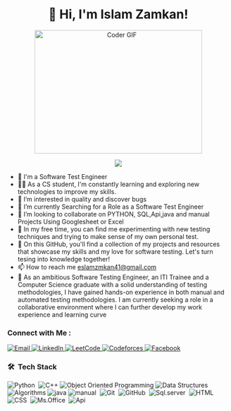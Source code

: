 <h1 align="center">🚀 Hi, I'm Islam Zamkan! </h1>
<p align="center">
  <img src="https://media.giphy.com/media/SWoSkN6DxTszqIKEqv/giphy.gif" alt="Coder GIF" width="380" height="280">
</p>
</h3>
<!-- Typing SVG by DenverCoder1 - https://github.com/DenverCoder1/readme-typing-svg -->
<p align="center">
  <p align="center">
  <a href="https://github.com/DenverCoder1/readme-typing-svg"><img src="https://readme-typing-svg.herokuapp.com/?lines=Software-Test%20Engineer;Always%20learning%20new%20things&font=Fira%20Code&center=true&width=440&height=45&color=#c4f157&vCenter=true&size=22"></a>
</p> 

- 🏢 I'm a Software Test Engineer 
- 👨‍💻 As a CS student, I'm constantly learning and exploring new technologies to improve my skills.
- 👀 I’m interested in quality and discover bugs
- 🌱 I’m currently Searching for a Role as a  Software Test Engineer
- 💞️ I’m looking to collaborate on PYTHON, SQL,Api,java and manual Projects Using Googlesheet or Excel
- 💞️ In my free time, you can find me experimenting with new testing techniques and trying to make sense of my own personal test.
- 🌱 On this GitHub, you'll find a collection of my projects and resources that showcase my skills and my love for software testing. Let's turn tesing into knowledge together!
- 📫 How to reach me eslamzmkan41@gmail.com
- 💬 As an ambitious Software Testing Engineer, an ITI Trainee and a Computer Science graduate with
a solid understanding of testing methodologies, I have gained hands-on experience in both manual 
and automated testing methodologies. I am currently seeking a role in a collaborative environment 
where I can further develop my work experience and learning curve

### Connect with Me :
<a href="mailto:eslamzmkan41@gmail.com">
    <img alt="Email" src="https://img.shields.io/badge/Email-D14836?style=flat-square&logo=gmail&logoColor=white" />
  </a>
<a href="https://www.linkedin.com/in/islam-zamkan-6812511b2/">
    <img alt="LinkedIn" src="https://img.shields.io/badge/LinkedIn-0077B5?style=flat-square&logo=linkedin&logoColor=white" />
  </a>
<a href="https://leetcode.com/islam74/">
    <img alt="LeetCode" src="https://img.shields.io/badge/LeetCode-FFA116?style=flat-square&logo=leetcode&logoColor=white" />
  </a>
 <a href="https://codeforces.com/profile/eslamzmkan?csrf_token=4ee149dbdd9deb29778dec67321aedb3">
    <img alt="Codeforces" src="https://img.shields.io/badge/Codeforces-1F8ACB?style=flat-square&logo=codeforces&logoColor=white" />
  </a>
  <a href="https://www.facebook.com/profile.php?id=100027084735056">
    <img alt="Facebook" src="https://img.shields.io/badge/Facebook-1F8ACB?style=flat-square&logo=Facebook&logoColor=white" />
  </a>

### 🛠 &nbsp;Tech Stack
![Python](https://img.shields.io/badge/-Python%20-05122A?style=flat&logo=python)&nbsp;
<img alt="C++" src="https://img.shields.io/badge/C++-00599C?style=flat-square&logo=c%2B%2B&logoColor=white" />
  <img alt="Object Oriented Programming" src="https://img.shields.io/badge/Object%20Oriented%20Programming-EE4C2C?style=flat-square&logo=c%2B%2B&logoColor=white" />
  <img alt="Data Structures" src="https://img.shields.io/badge/Data%20Structures-FF6B6B?style=flat-square&logo=treehouse&logoColor=white" />
  <img alt="Algorithms" src="https://img.shields.io/badge/Algorithms-0081CB?style=flat-square&logo=code&logoColor=white" />
![java](https://img.shields.io/badge/-Java-05122A?style=flat&logo=power-bi)
![manual](https://img.shields.io/badge/-Manual_Testing-05122A?style=flat&logo=Tableau&logoColor=563D7C)&nbsp;
![Git](https://img.shields.io/badge/-Git-05122A?style=flat&logo=git)&nbsp;
![GitHub](https://img.shields.io/badge/-GitHub-05122A?style=flat&logo=github)&nbsp;
![Sql.server](https://img.shields.io/badge/-sql%20server-05122A?style=flat&logo=sql-server&logoColor=339933)&nbsp;
![HTML](https://img.shields.io/badge/-HTML-05122A?style=flat&logo=HTML5)&nbsp;
![CSS](https://img.shields.io/badge/-CSS-05122A?style=flat&logo=CSS3&logoColor=1572B6)&nbsp;
![Ms.Office](https://img.shields.io/badge/-ms%20office-05122A?style=flat&logo=ms-office)&nbsp;
![Api](https://img.shields.io/badge/-Sass-05122A?style=flat&logo=Api)&nbsp;



